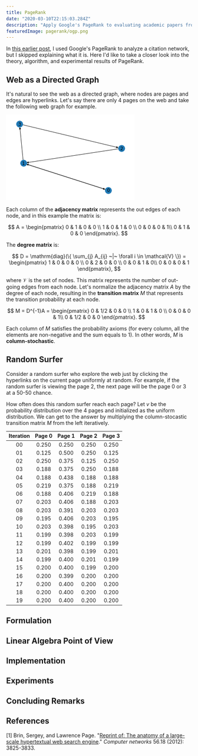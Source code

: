 ```yaml
---
title: PageRank
date: "2020-03-10T22:15:03.284Z"
description: "Apply Google's PageRank to evaluating academic papers from the citation network."
featuredImage: pagerank/ogp.png
---
```

In [this earlier post](https://hippocampus-garden.com/citation_network_analysis/), I used Google's PageRank to analyze a citation network, but I skipped explaining what it is. Here I'd like to take a closer look into the theory, algorithm, and experimental results of PageRank.

## Web as a Directed Graph
It's natural to see the web as a directed graph, where nodes are pages and edges are hyperlinks. Let's say there are only 4 pages on the web and take the following web graph for example.

![](2020-03-10-17-14-48.png)

Each column of the **adjacency matrix** represents the out edges of each node, and in this example the matrix is:

$$
A = \begin{pmatrix} 
0 & 1 & 0 & 0 \\ 
1 & 0 & 1 & 0 \\
0 & 0 & 0 & 1\\
0 & 1 & 0 & 0 
\end{pmatrix}.
$$

The **degree matrix** is:

$$
D 
= \mathrm{diag}(\{ \sum_{j} A_{ij} ~|~ \forall i \in \mathcal{V} \})
= \begin{pmatrix} 
1 & 0 & 0 & 0 \\ 
0 & 2 & 0 & 0 \\
0 & 0 & 1 & 0\\
0 & 0 & 0 & 1 
\end{pmatrix},
$$

where $\mathcal{V}$ is the set of nodes. This matrix represents the number of out-going edges from each node. Let's normalize the adjacency matrix $A$ by the degree of each node, resulting in the **transition matrix** $M$ that represents the transition probability at each node. 

$$
M 
= D^{-1}A
= \begin{pmatrix} 
0 & 1/2 & 0 & 0 \\ 
1 & 0 & 1 & 0 \\
0 & 0 & 0 & 1\\
0 & 1/2 & 0 & 0 
\end{pmatrix}.
$$

Each column of $M$ satisfies the probability axioms (for every column, all the elements are non-negative and the sum equals to 1). In other words, $M$ is **column-stochastic**.

## Random Surfer
Consider a random surfer who explore the web just by clicking the hyperlinks on the current page uniformly at random. For example, if the random surfer is viewing the page 2, the next page will be the page 0 or 3 at a 50-50 chance.  

How often does this random surfer reach each page? Let $v$ be the probability distribution over the 4 pages and initialized as the uniform distribution. We can get to the answer by multiplying the column-stocastic transition matrix $M$ from the left iteratively.

|Iteration|Page 0|Page 1|Page 2|Page 3|  
|:-:|:-:|:-:|:-:|:-:|  
|00|0.250|0.250|0.250|0.250|  
|01|0.125|0.500|0.250|0.125|  
|02|0.250|0.375|0.125|0.250|  
|03|0.188|0.375|0.250|0.188|  
|04|0.188|0.438|0.188|0.188|  
|05|0.219|0.375|0.188|0.219|  
|06|0.188|0.406|0.219|0.188|  
|07|0.203|0.406|0.188|0.203|  
|08|0.203|0.391|0.203|0.203|  
|09|0.195|0.406|0.203|0.195|  
|10|0.203|0.398|0.195|0.203|  
|11|0.199|0.398|0.203|0.199|  
|12|0.199|0.402|0.199|0.199|  
|13|0.201|0.398|0.199|0.201|  
|14|0.199|0.400|0.201|0.199|  
|15|0.200|0.400|0.199|0.200|  
|16|0.200|0.399|0.200|0.200|  
|17|0.200|0.400|0.200|0.200|  
|18|0.200|0.400|0.200|0.200|  
|19|0.200|0.400|0.200|0.200|  

## Formulation

## Linear Algebra Point of View

## Implementation

## Experiments

## Concluding Remarks

## References
[1] Brin, Sergey, and Lawrence Page. "[Reprint of: The anatomy of a large-scale hypertextual web search engine](https://www.sciencedirect.com/science/article/abs/pii/S1389128612003611)." *Computer networks* 56.18 (2012): 3825-3833.  